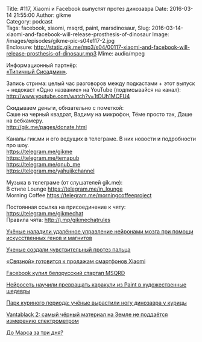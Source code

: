 Title: #117, Xiaomi и Facebook выпустят протез динозавра
Date: 2016-03-14 21:55:00
Author: gikme  
Category: podcast  
Tags: facebook, xiaomi, msqrd, paint, marsdinosaur,
Slug: 2016-03-14-xiaomi-and-facebook-will-release-prosthesis-of-dinosaur
Image: /images/episodes/gikme-pic-s04e117-2.jpg  
Enclosure: http://static.gik.me/mp3/s04/00117-xiaomi-and-facebook-will-release-prosthesis-of-dinosaur.mp3
Mime: audio/mpeg


Информационный партнёр:  
[«Типичный Сисадмин»](https://vk.com/sysodmins).

Запись стрима: целый час разговоров между подкастами + этот выпуск + недокаст «Одно название» на YouTube (подписывайся на канал):  
<http://www.youtube.com/watch?v=1tDUh1MCFU4>

Скидываем деньги, обязательно с пометкой:  
Саше на черный квадрат, Вадиму на микрофон, Тёме просто так, Даше на вебкамеру.  
<http://gik.me/pages/donate.html>

Каналы гик.ми и его ведущих в телеграме. В них новости и подробности про шоу.  
<https://telegram.me/gikme>  
<https://telegram.me/temapub>  
<https://telegram.me/qnub_me>  
<https://telegram.me/yahujikchannel>

Музыка в телеграме (от слушателей gik.me):  
В стиле Lounge <https://telegram.me/in_lounge>  
Morning Coffee <https://telegram.me/morningcoffeeproject>

Постоянная ссылка на присоединение к чяту: <https://telegram.me/gikmechat>  
Правила чята: <http://j.mp/gikmechatrules>

[Учёные наладили удалённое управление нейронами мозга при помощи искусственных генов и магнитов](https://geektimes.ru/post/272270/)

[Ученые создали чувствительный протез пальца](https://nplus1.ru/news/2016/03/09/bionicfinger)

[«Связной» готовится к продажам смартфонов Xiaomi](http://www.3dnews.ru/929440/)

[Facebook купил белорусский стартап MSQRD](https://meduza.io/news/2016/03/09/facebook-kupil-belorusskiy-startap-msqrd)

[Нейросеть научили превращать каракули из Paint в художественные шедевры](https://tjournal.ru/24501-neiroset-nauchili-prevrashat-karakuli-iz-paint-v-hudozhestvennie-shedevri)

[Парк куриного периода: учёные вырастили ногу динозавра у курицы](https://geektimes.ru/post/272444/)

[Vantablack 2: самый чёрный материал на Земле не поддаётся измерению спектрометром](https://geektimes.ru/post/272218/)

[До Марса за три дня?](https://m.geektimes.ru/post/272342/)
